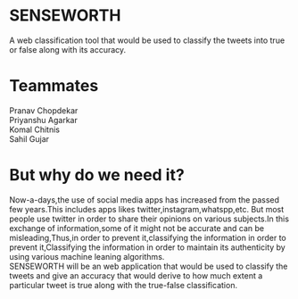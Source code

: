 # SENSEWORTH
A web classification tool that would be used to classify the tweets into true or false along with its accuracy.

# Teammates
Pranav Chopdekar</br>
Priyanshu Agarkar</br>
Komal Chitnis</br>
Sahil Gujar</br>

# But why do we need it?
Now-a-days,the use of social media apps has increased from the passed few years.This includes apps likes twitter,instagram,whatspp,etc. But most people use twitter in order to share their opinions on various subjects.In this exchange of information,some of it might not be accurate and can be misleading,Thus,in order to prevent it,classifying the information in order to prevent it,Classifying the information in order to maintain its authenticity by using various machine leaning algorithms.</br>
SENSEWORTH will be an web application that would be used to classify the tweets and give an accuracy that would derive to how much extent a particular tweet is true along with the true-false classification.




